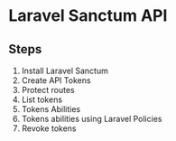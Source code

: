 # Laravel Sanctum API

## Steps

1. Install Laravel Sanctum
2. Create API Tokens
3. Protect routes
4. List tokens
5. Tokens Abilities
6. Tokens abilities using Laravel Policies
7. Revoke tokens
